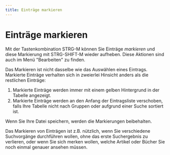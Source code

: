 ```yaml
---
title: Einträge markieren
---
```


# Einträge markieren

Mit der Tastenkombination STRG-M können Sie Einträge *markieren* und diese Markierung mit STRG-SHIFT-M wieder aufheben. Diese Aktionen sind auch im Menü "Bearbeiten" zu finden.

Das Markieren ist nicht dasselbe wie das Auswählen eines Eintrags. Markierte Einträge verhalten sich in zweierlei Hinsicht anders als die restlichen Einträge:

1.  Markierte Einträge werden immer mit einem gelben Hintergrund in der Tabelle angezeigt.
2.  Markierte Einträge werden an den Anfang der Eintragsliste verschoben, falls Ihre Tabelle nicht nach Gruppen oder aufgrund einer Suche sortiert ist.

Wenn Sie Ihre Datei speichern, werden die Markierungen beibehalten.

Das Markieren von Einträgen ist z.B. nützlich, wenn Sie verschiedene Suchvorgänge durchführen wollen, ohne das erste Suchergebnis zu verlieren, oder wenn Sie sich merken wollen, welche Artikel oder Bücher Sie noch einmal genauer ansehen müssen.
